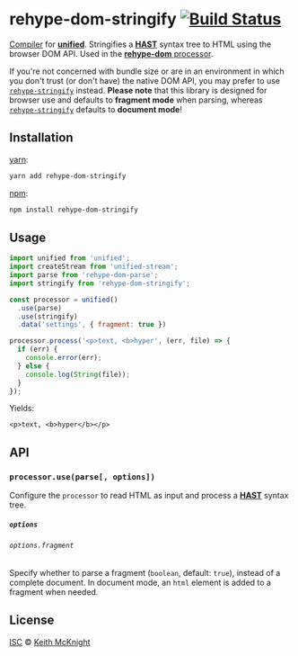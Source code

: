 # rehype-dom-stringify [![Build Status][travis-badge]][travis]

[Compiler][] for [**unified**][unified]. Stringifies a [**HAST**][hast] syntax tree to HTML using
the browser DOM API. Used in the [**rehype-dom** processor][processor].

If you're not concerned with bundle size or are in an environment in which you don't trust (or don't
have) the native DOM API, you may prefer to use [`rehype-stringify`][rehype-stringify] instead.
**Please note** that this library is designed for browser use and defaults to **fragment mode** when
parsing, whereas [`rehype-stringify`][rehype-stringify] defaults to **document mode**!

## Installation

[yarn][]:

```bash
yarn add rehype-dom-stringify
```

[npm][]:

```bash
npm install rehype-dom-stringify
```

## Usage

```js
import unified from 'unified';
import createStream from 'unified-stream';
import parse from 'rehype-dom-parse';
import stringify from 'rehype-dom-stringify';

const processor = unified()
  .use(parse)
  .use(stringify)
  .data('settings', { fragment: true })

processor.process('<p>text, <b>hyper', (err, file) => {
  if (err) {
    console.error(err);
  } else {
    console.log(String(file));
  }
});
```

Yields:

```
<p>text, <b>hyper</b></p>
```

## API

### `processor.use(parse[, options])`

Configure the `processor` to read HTML as input and process a
[**HAST**][hast] syntax tree.

##### `options`

###### `options.fragment`

Specify whether to parse a fragment (`boolean`, default: `true`), instead of a complete document.
In document mode, an `html` element is added to a fragment when needed.

## License

[ISC][license] © [Keith McKnight][author]

<!-- Definitions -->

[travis-badge]: https://img.shields.io/travis/kmck/rehype-dom.svg

[travis]: https://travis-ci.org/kmck/rehype-dom

[yarn]: https://yarnpkg.com/lang/en/docs/install

[npm]: https://docs.npmjs.com/cli/install

[license]: https://github.com/kmck/rehype-dom/blob/master/license

[author]: https://keith.mcknig.ht

[unified]: https://github.com/unifiedjs/unified

[processor]: https://github.com/kmck/rehype-dom/blob/master/packages/rehype-dom

[compiler]: https://github.com/unifiedjs/unified#processorcompiler

[hast]: https://github.com/syntax-tree/hast

[rehype-stringify]: https://github.com/rehypejs/rehype/tree/master/packages/rehype-stringify

